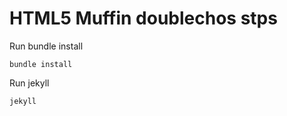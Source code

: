 HTML5 Muffin doublechos stps
============================

Run bundle install

	bundle install

Run jekyll

	jekyll